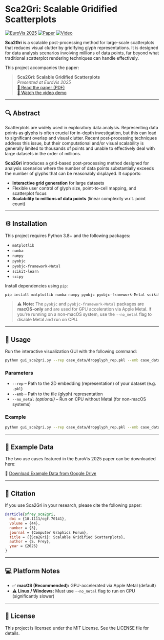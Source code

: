 # Sca2Gri: Scalable Gridified Scatterplots

[![EuroVis 2025](https://img.shields.io/badge/EuroVis-2025-blue)](https://freysn.github.io/papers/sca2gri.pdf)
[![Paper](https://img.shields.io/badge/Paper-PDF-blue)](https://freysn.github.io/papers/sca2gri.pdf)
[![Video](https://img.shields.io/badge/Video-Demo-orange)](https://freysn.github.io/videos/sca2gri_video.mp4)

**Sca2Gri** is a scalable post-processing method for large-scale scatterplots that reduces visual clutter by gridifying glyph representations. It is designed for data analysis scenarios involving millions of data points, far beyond what traditional scatterplot rendering techniques can handle effectively.

This project accompanies the paper:

> **Sca2Gri: Scalable Gridified Scatterplots**  
> _Presented at EuroVis 2025_  
> [📄 Read the paper (PDF)](https://freysn.github.io/papers/sca2gri.pdf)  
> [🎥 Watch the video demo](https://freysn.github.io/videos/sca2gri_video.mp4)

---

## 🔍 Abstract

Scatterplots are widely used in exploratory data analysis. Representing data points as glyphs is often crucial for in-depth investigation, but this can lead to significant overlap and visual clutter. Recent post-processing techniques address this issue, but their computational and/or visual scalability is generally limited to thousands of points and unable to effectively deal with large datasets in the order of millions.

**Sca2Gri** introduces a grid-based post-processing method designed for analysis scenarios where the number of data points substantially exceeds the number of glyphs that can be reasonably displayed. It supports:

- **Interactive grid generation** for large datasets
- Flexible user control of glyph size, point-to-cell mapping, and scatterplot focus
- **Scalability to millions of data points** (linear complexity w.r.t. point count)

---

## ⚙️ Installation

This project requires Python 3.8+ and the following packages:

- `matplotlib`
- `numba`
- `numpy`
- `pyobjc`
- `pyobjc-framework-Metal`
- `scikit-learn`
- `scipy`

Install dependencies using `pip`:

```bash
pip install matplotlib numba numpy pyobjc pyobjc-framework-Metal scikit-learn scipy
```

> ⚠️ **Note:** The `pyobjc` and `pyobjc-framework-Metal` packages are **macOS-only** and are used for GPU acceleration via Apple Metal. If you're running on a non-macOS system, use the `--no_metal` flag to disable Metal and run on CPU.

---

## 🚀 Usage

Run the interactive visualization GUI with the following command:

```bash
python gui_sca2gri.py --rep case_data/dropglyph_rep.pkl --emb case_data/dropglyph_emb.pkl
```

### Parameters

- `--rep` – Path to the 2D embedding (representation) of your dataset (e.g. `.pkl`)
- `--emb` – Path to the tile (glyph) representation
- `--no_metal` *(optional)* – Run on CPU without Metal (for non-macOS systems)

### Example

```bash
python gui_sca2gri.py --rep case_data/dropglyph_rep.pkl --emb case_data/dropglyph_emb.pkl --no_metal
```

---

## 📂 Example Data

The two use cases featured in the EuroVis 2025 paper can be downloaded here:

📁 [Download Example Data from Google Drive](https://drive.google.com/drive/folders/1Q-vA5yx-lrNUqPfrxhboCsHYoFUIxRNq?usp=sharing)

---

## 📖 Citation

If you use Sca2Gri in your research, please cite the following paper:

```bibtex
@article{sfrey_sca2gri,
  doi = {10.1111/cgf.70141},
  volume = {44},
  number = {3},
  journal = {Computer Graphics Forum},
  title = {{Sca2Gri}: Scalable Gridified Scatterplots},
  author = {S. Frey},
  year = {2025}
}
```

---

## 💻 Platform Notes

- ✅ **macOS (Recommended):** GPU-accelerated via Apple Metal (default)
- ⚠️ **Linux / Windows:** Must use `--no_metal` flag to run on CPU (significantly slower)

---

## 📜 License

This project is licensed under the MIT License. See the LICENSE file for details.

<!---
## 🙌 Acknowledgments
## 🖼️ Preview
-->
